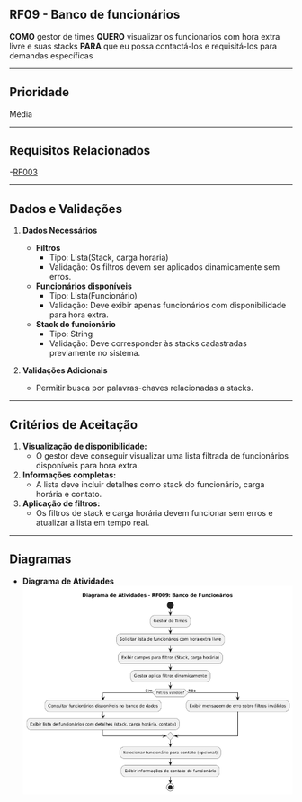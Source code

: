 ## RF09 - Banco de funcionários

**COMO** gestor de times
**QUERO** visualizar os funcionarios com hora extra livre e suas stacks
**PARA** que eu possa contactá-los e requisitá-los para demandas específicas

---

## **Prioridade**
Média

---

## **Requisitos Relacionados**
-[RF003](REQ003.md)

---

## **Dados e Validações**
1. **Dados Necessários**
    - **Filtros**
      - Tipo: Lista(Stack, carga horaria)
      - Validação: Os filtros devem ser aplicados dinamicamente sem erros.
    - **Funcionários disponíveis**
      - Tipo: Lista(Funcionário)
      - Validação: Deve exibir apenas funcionários com disponibilidade para hora extra.
    - **Stack do funcionário**
      - Tipo: String
      - Validação: Deve corresponder às stacks cadastradas previamente no sistema.

2. **Validações Adicionais**
    - Permitir busca por palavras-chaves relacionadas a stacks.

---

## **Critérios de Aceitação**
1. **Visualização de disponibilidade:**
    - O gestor deve conseguir visualizar uma lista filtrada de funcionários disponíveis para hora extra.
2. **Informações completas:**
    - A lista deve incluir detalhes como stack do funcionário, carga horária e contato.
3. **Aplicação de filtros:**
    - Os filtros de stack e carga horária devem funcionar sem erros e atualizar a lista em tempo real.

---

## **Diagramas**
   - **Diagrama de Atividades**
![Diagrama de atividade](../../Assets/diagrama-atividades-rf09.png)